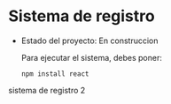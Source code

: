 <h1> Sistema de registro</h1>

- Estado del proyecto: En construccion

  Para ejecutar el sistema, debes poner:

  ```npm install react```

sistema de registro 2
